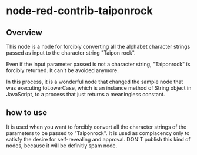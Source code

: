 # node-red-contrib-taiponrock

## Overview
This node is a node for forcibly converting all the alphabet character strings passed as input to the character string "Taipon rock".

Even if the input parameter passed is not a character string, "Taiponrock" is forcibly returned. It can't be avoided anymore.

In this process, it is a wonderful node that changed the sample node that was executing toLowerCase, which is an instance method of String object in JavaScript, to a process that just returns a meaningless constant.


## how to use
It is used when you want to forcibly convert all the character strings of the parameters to be passed to "Taiponrock". It is used as complacency only to satisfy the desire for self-revealing and approval. DON'T publish this kind of nodes, because it will be definitly spam node.
